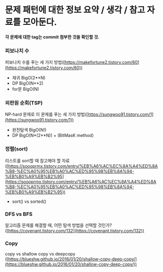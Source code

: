 # 문제 패턴에 대한 정보 요약 / 생각 / 참고 자료를 모아둔다.
#### 각 문제에 대한 tag는 commit 첨부한 것을 확인할 것.

### 피보나치 수
피보나치 수를 푸는 세 가지 방법([https://makefortune2.tistory.com/60](https://makefortune2.tistory.com/60))  
+ 재귀 BigO(2**N)
+ DP BigO(N**2)
+ for문 BigO(N)

### 외판원 순회(TSP)
NP-hard 문제로 이 문제를 푸는 세 가지 방법([https://sungwoo91.tistory.com/1](https://sungwoo91.tistory.com/1))  
+ 완전탐색 BigO(N!)
+ DP BigO(N*(2**N)) + (BitMasK method)

### 정렬(sort)
리스트를 sort할 때 참고해야 할 자료([https://soooprmx.tistory.com/entry/%EB%A6%AC%EC%8A%A4%ED%8A%B8-%EC%A0%95%EB%A0%AC%ED%95%98%EB%8A%94-%EB%B0%A9%EB%B2%95](https://soooprmx.tistory.com/entry/%EB%A6%AC%EC%8A%A4%ED%8A%B8-%EC%A0%95%EB%A0%AC%ED%95%98%EB%8A%94-%EB%B0%A9%EB%B2%95))  
+ sort() vs sorted()

### DFS vs BFS
알고리즘 문제를 해결할 때, 어떤 탐색 방법을 선택할 것인가? ([https://covenant.tistory.com/132](https://covenant.tistory.com/132))

### Copy
copy vs shallow copy vs deepcopy ([https://blueshw.github.io/2016/01/20/shallow-copy-deep-copy/](https://blueshw.github.io/2016/01/20/shallow-copy-deep-copy/))
